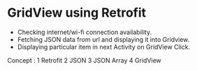 # GridView using Retrofit
- Checking internet/wi-fi connection availability.
- Fetching JSON data from url and displaying it into Gridview.
- Displaying particular item in next Activity on GridView Click.

Concept :
1 Retrofit
2 JSON
3 JSON Array
4 GridView
